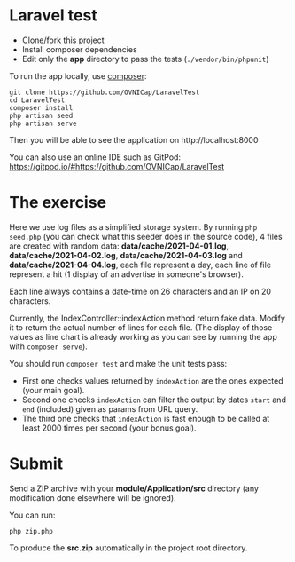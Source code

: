 # Laravel test

- Clone/fork this project
- Install composer dependencies
- Edit only the **app** directory to pass the tests (`./vendor/bin/phpunit`)

To run the app locally, use [composer](https://getcomposer.org/):

```shell
git clone https://github.com/OVNICap/LaravelTest
cd LaravelTest
composer install
php artisan seed
php artisan serve
```

Then you will be able to see the application on http://localhost:8000

You can also use an online IDE such as GitPod:
https://gitpod.io/#https://github.com/OVNICap/LaravelTest

# The exercise

Here we use log files as a simplified storage system. By running `php seed.php` (you can check what this seeder does in the source code), 4 files are created with random data: **data/cache/2021-04-01.log**, **data/cache/2021-04-02.log**, **data/cache/2021-04-03.log** and **data/cache/2021-04-04.log**, each file represent a day, each line of file represent a hit (1 display of an advertise in someone's browser).

Each line always contains a date-time on 26 characters and an IP on 20 characters.

Currently, the IndexController::indexAction method return fake data. Modify it to return the actual number of lines for each file. (The display of those values as line chart is already working as you can see by running the app with `composer serve`).

You should run `composer test` and make the unit tests pass:
- First one checks values returned by `indexAction` are the ones expected (your main goal).
- Second one checks `indexAction` can filter the output by dates `start` and `end` (included) given as params from URL query.
- The third one checks that `indexAction` is fast enough to be called at least 2000 times per second (your bonus goal).

# Submit

Send a ZIP archive with your **module/Application/src** directory (any modification done elsewhere will be ignored).

You can run:
```
php zip.php
```

To produce the **src.zip** automatically in the project root directory.
